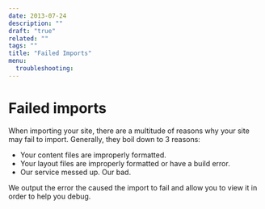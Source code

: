 ```yaml
---
date: 2013-07-24
description: ""
draft: "true"
related: ""
tags: ""
title: "Failed Imports"
menu:
  troubleshooting:
---
```

# Failed imports
When importing your site, there are a multitude of reasons why your site may fail to import. Generally, they boil down to 3 reasons:

- Your content files are improperly formatted.
- Your layout files are improperly formatted or have a build error.
- Our service messed up. Our bad.

We output the error the caused the import to fail and allow you to view it in order to help you debug.